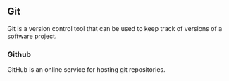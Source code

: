 <h2>Git</h2>
<p>Git is a version control tool that can be used to keep track of versions of a software project.</p>
<h3>Github</h3>
<p>GitHub is an online service for hosting git repositories.</p>